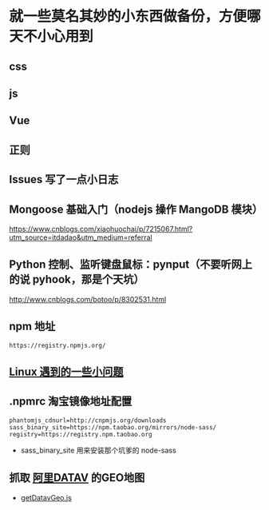 # 就一些莫名其妙的小东西做备份，方便哪天不小心用到

## css

## js

## Vue

## 正则

## Issues 写了一点小日志

## Mongoose 基础入门（nodejs 操作 MangoDB 模块）

https://www.cnblogs.com/xiaohuochai/p/7215067.html?utm_source=itdadao&utm_medium=referral

## Python 控制、监听键盘鼠标：pynput（不要听网上的说 pyhook，那是个天坑）

http://www.cnblogs.com/botoo/p/8302531.html

## npm 地址

```
https://registry.npmjs.org/
```

## [Linux 遇到的一些小问题](https://github.com/ChangLCS/tips/blob/master/Linux.md)

## .npmrc 淘宝镜像地址配置

```
phantomjs_cdnurl=http://cnpmjs.org/downloads
sass_binary_site=https://npm.taobao.org/mirrors/node-sass/
registry=https://registry.npm.taobao.org
```

- sass_binary_site 用来安装那个坑爹的 node-sass

## 抓取 [阿里DATAV](http://datav.aliyun.com/tools/atlas/) 的GEO地图
- [getDatavGeo.js](./getDatavGeo.js)